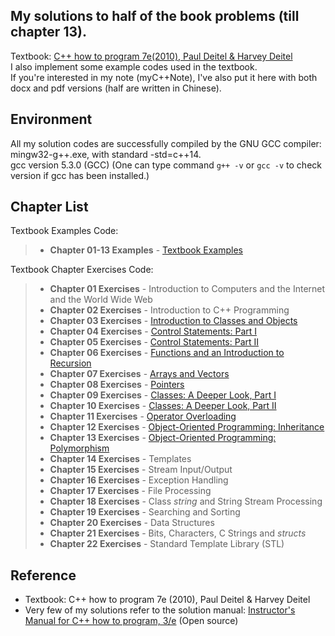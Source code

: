 ## My solutions to half of the book problems (till chapter 13).
Textbook: [C++ how to program 7e(2010), Paul Deitel & Harvey Deitel](http://www.deitel.com/Books/C/CHowtoProgram7e/tabid/3472/Default.aspx) <br />
I also implement some example codes used in the textbook. <br />
If you're interested in my note (myC++Note), I've also put it here with both docx and pdf versions (half are written in Chinese).

## Environment
All my solution codes are successfully compiled by the GNU GCC compiler: <br />
mingw32-g++.exe, with standard -std=c++14. <br />
gcc version 5.3.0 (GCC) (One can type command `g++ -v` or `gcc -v` to check version if gcc has been installed.)


## Chapter List
Textbook Examples Code:
> - **Chapter 01-13 Examples** - [Textbook Examples](https://github.com/wkCircle/Deitel_Cplusplus_Practice/tree/master/Textbook%20Examples)

Textbook Chapter Exercises Code:
> - **Chapter 01 Exercises** - Introduction to Computers and the Internet and the World Wide Web
> - **Chapter 02 Exercises** - Introduction to C++ Programming
> - **Chapter 03 Exercises** - [Introduction to Classes and Objects](https://github.com/wkCircle/Deitel_Cplusplus_Practice/tree/master/Chapter%203%20%26%204%20Exercises)
> - **Chapter 04 Exercises** - [Control Statements: Part I](https://github.com/wkCircle/Deitel_Cplusplus_Practice/tree/master/Chapter%203%20%26%204%20Exercises)
> - **Chapter 05 Exercises** - [Control Statements: Part II](https://github.com/wkCircle/Deitel_Cplusplus_Practice/tree/master/Chapter%205%20Exercises)
> - **Chapter 06 Exercises** - [Functions and an Introduction to Recursion](https://github.com/wkCircle/Deitel_Cplusplus_Practice/tree/master/Chapter%206%20Exercises)
> - **Chapter 07 Exercises** - [Arrays and Vectors](https://github.com/wkCircle/Deitel_Cplusplus_Practice/tree/master/Chapter%207%20Exercises)
> - **Chapter 08 Exercises** - [Pointers](https://github.com/wkCircle/Deitel_Cplusplus_Practice/tree/master/Chapter%208%20Exercises)
> - **Chapter 09 Exercises** - [Classes: A Deeper Look, Part I](https://github.com/wkCircle/Deitel_Cplusplus_Practice/tree/master/Chapter%209%20Exercises)
> - **Chapter 10 Exercises** - [Classes: A Deeper Look, Part II](https://github.com/wkCircle/Deitel_Cplusplus_Practice/tree/master/Chapter%2010%20Exercises)
> - **Chapter 11 Exercises** - [Operator Overloading](https://github.com/wkCircle/Deitel_Cplusplus_Practice/tree/master/Chapter%2011%20Exercises)
> - **Chapter 12 Exercises** - [Object-Oriented Programming: Inheritance](https://github.com/wkCircle/Deitel_Cplusplus_Practice/tree/master/Chapter12%20Exercises)
> - **Chapter 13 Exercises** - [Object-Oriented Programming: Polymorphism](https://github.com/wkCircle/Deitel_Cplusplus_Practice/tree/master/Chapter13%20Exercises)
> - **Chapter 14 Exercises** - Templates
> - **Chapter 15 Exercises** - Stream Input/Output
> - **Chapter 16 Exercises** - Exception Handling
> - **Chapter 17 Exercises** - File Processing
> - **Chapter 18 Exercises** - Class *string* and String Stream Processing
> - **Chapter 19 Exercises** - Searching and Sorting
> - **Chapter 20 Exercises** - Data Structures
> - **Chapter 21 Exercises** - Bits, Characters, C Strings and *structs*
> - **Chapter 22 Exercises** - Standard Template Library (STL)

## Reference
- Textbook: C++ how to program 7e (2010), Paul Deitel & Harvey Deitel
- Very few of my solutions refer to the solution manual: [Instructor's Manual for C++ how to program, 3/e](http://index-of.es/C++/solution%20Manual%20for%20C++%20How%20to%20Program.pdf) (Open source)
